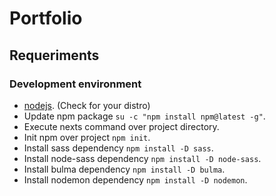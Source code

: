 # Portfolio


## Requeriments

### Development environment

*   [nodejs](https://nodejs.org/en/download/package-manager/#debian-and-ubuntu-based-linux-distributions). (Check for your distro)
*   Update npm package `su -c "npm install npm@latest -g"`.
*   Execute nexts command over project directory.
*   Init npm over project `npm init`.
*   Install sass dependency `npm install -D sass`.
*   Install node-sass dependency `npm install -D node-sass`.
*   Install bulma dependency `npm install -D bulma`.
*   Install nodemon dependency `npm install -D nodemon`.
